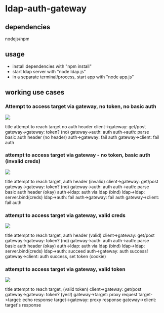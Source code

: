 <h1>ldap-auth-gateway</h1>

<h2>dependencies</h2>
nodejs/npm

<h2>usage</h2>

<ul>
<li>install dependencies with "npm install"</li>
<li>start ldap server with "node ldap.js"</li>
<li>in a separate terminal/process, start app with "node app.js"</li>
</ul>

<h2>working use cases</h2>

<h3>
Attempt to access target via gateway, no token, no basic auth
</h3>

<img src="http://www.websequencediagrams.com/cgi-bin/cdraw?lz=dGl0bGUgYXR0ZW1wdCB0byByZWFjaCB0YXJnZXQgbm8gYXV0aCBoZWFkZXIKY2xpZW50LT5nYXRld2F5OiAgZ2V0L3Bvc3QKAAwHABELdG9rZW4_IChubykAFAphdXRoOgBPBQphdXRoAAkIcGFyc2UgYmFzaWMAZQwgKG5vAHUHKQApBwByCWZhaWwAQwYAcgkAgRkGAA8MCgoKCg&s=napkin" />

title attempt to reach target no auth header
client->gateway:  get/post
gateway->gateway: token? (no)
gateway->auth: auth
auth->auth: parse basic auth header (no header)
auth->gateway: fail auth
gateway->client: fail auth

<h3>
attempt to access target via gateway - no token, basic auth (invalid creds)
</h3>

<img src="http://www.websequencediagrams.com/cgi-bin/cdraw?lz=dGl0bGUgYXR0ZW1wdCB0byByZWFjaCB0YXJnZXQsIGF1dGggaGVhZGVyIChpbnZhbGlkKQpjbGllbnQtPmdhdGV3YXk6ICBnZXQvcG9zdAoADAcAEQt0b2tlbj8gKG5vKQAUCmF1dGg6AFkFCmF1dGgACQhwYXJzZSBiYXNpYwBtDm9rYXkpACQHbGRhcAA2BiB2aWEgbGRhcCAoYmluZCkKbGRhcAAZCHNlcnZlci5iaW5kKGNyZWRzABcIAHYGZmFpbAB1BwCBPglmYWlsAIEPBgCBPgkAgWUGAA8MCgoK&s=napkin" />

title attempt to reach target, auth header (invalid)
client->gateway:  get/post
gateway->gateway: token? (no)
gateway->auth: auth
auth->auth: parse basic auth header (okay)
auth->ldap: auth via ldap (bind)
ldap->ldap: server.bind(creds)
ldap->auth: fail
auth->gateway: fail auth
gateway->client: fail auth

<h3>
attempt to access target via gateway, valid creds
</h3>

<img src="http://www.websequencediagrams.com/cgi-bin/cdraw?lz=dGl0bGUgYXR0ZW1wdCB0byByZWFjaCB0YXJnZXQsIGF1dGggaGVhZGVyICh2YWxpZCkKY2xpZW50LT5nYXRld2F5OiAgZ2V0L3Bvc3QKAAwHABELdG9rZW4_IChubykAFAphdXRoOgBXBQphdXRoAAkIcGFyc2UgYmFzaWMAaw5va2F5KQAkB2xkYXAANgYgdmlhIGxkYXAgKGJpbmQpCmxkYXAAGQhzZXJ2ZXIuYmluZChjcmVkcwAXCAB2BnN1Y2NlZWQAeAcAgUEJAIFqBQAXBXNzIQCBRAoAgWwGABEOLCBzZXQAgVkGIChjb29raWUp&s=napkin" />

title attempt to reach target, auth header (valid)
client->gateway:  get/post
gateway->gateway: token? (no)
gateway->auth: auth
auth->auth: parse basic auth header (okay)
auth->ldap: auth via ldap (bind)
ldap->ldap: server.bind(creds)
ldap->auth: succeed
auth->gateway: auth success!
gateway->client: auth success, set token (cookie)

<h3>
attempt to access target via gateway, valid token
</h3>

<img src="http://www.websequencediagrams.com/cgi-bin/cdraw?lz=dGl0bGUgYXR0ZW1wdCB0byByZWFjaCB0YXJnZXQsICh2YWxpZCB0b2tlbikKY2xpZW50LT5nYXRld2F5OiAgZ2V0L3Bvc3QKAAwHABELAC8FPyAoeWVzISkAFgoAVAY6IHByb3h5IHJlcXVlc3QKAGoGABQKZWNobyByZXNwb25zZQAVCQBvCQA1CAAZBwB0CQCBGwY6AIE4BydzADoJ&s=napkin" />

title attempt to reach target, (valid token)
client->gateway:  get/post
gateway->gateway: token? (yes!)
gateway->target: proxy request
target->target: echo response
target->gateway: proxy response
gateway->client: target's response
